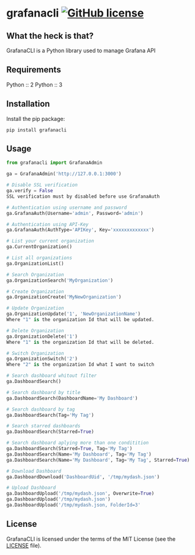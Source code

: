# grafanacli [![GitHub license](https://img.shields.io/github/license/m0nhawk/grafana_api.svg?style=flat-square)](https://github.com/JeferCatarina/grafanacli/blob/master/LICENSE) 

## What the heck is that?

GrafanaCLI is a Python library used to manage Grafana API

## Requirements

Python :: 2
Python :: 3

## Installation

Install the pip package:

```
pip install grafanacli
```

## Usage

```python
from grafanacli import GrafanaAdmin

ga = GrafanaAdmin('http://127.0.0.1:3000')

# Disable SSL verification
ga.verify = False
SSL verification must by disabled before use GrafanaAuth

# Authentication using username and password
ga.GrafanaAuth(Username='admin', Password='admin')

# Authentication using API-Key
ga.GrafanaAuth(AuthType='APIKey', Key='xxxxxxxxxxxxx')

# List your current organization
ga.CurrentOrganization()

# List all organizations
ga.OrganizationList()

# Search Organization
ga.OrganizationSearch('MyOrganization')

# Create Organization
ga.OrganizationCreate('MyNewOrganization')

# Update Organization
ga.OrganizationUpdate('1', 'NewOrganizationName')
Where "1" is the organization Id that will be updated.

# Delete Organization
ga.OrganizationDelete('1')
Where "1" is the organization Id that will be deleted.

# Switch Organization
ga.OrganizationSwitch('2')
Where "2" is the organization Id what I want to switch

# Search dashboard whitout filter
ga.DashboardSearch()

# Search dashboard by title
ga.DashboardSearch(DashboardName='My Dashboard')

# Search dashboard by tag
ga.DashboardSearch(Tag='My Tag')

# Search starred dashboards
ga.DashboardSearch(Starred=True)

# Search dashboard aplying more than one conditition
ga.DashboardSearch(Starred=True, Tag='My Tag')
ga.DashboardSearch(Name='My Dashboard', Tag='My Tag')
ga.DashboardSearch(Name='My Dashboard', Tag='My Tag', Starred=True)

# Download Dashboard
ga.DashboardDownload('DashboardUid', '/tmp/mydash.json')

# Upload Dashboard
ga.DashboardUpload('/tmp/mydash.json', Overwrite=True)
ga.DashboardUpload('/tmp/mydash.json')
ga.DashboardUpload('/tmp/mydash.json, FolderId=3'

```

## License

GrafanaCLI is licensed under the terms of the MIT License (see the
[LICENSE](LICENSE) file).